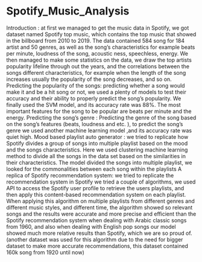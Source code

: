 # Spotify_Music_Analysis

Introduction : at first we managed to get the music data in Spotify, we got dataset named 
Spotify top music, which contains the top music that showed in the billboard from 2010 to 2019.
The data contained 584 song for 184 artist and 50 genres, as well as the song’s characteristics for 
example beats per minute, loudness of the song, acoustic ness, speechless, energy.
We then managed to make some statistics on the data, we draw the top artists popularity lifeline 
through out the years, and the correlations between the songs different characteristics, for example 
when the length of the song increases usually the popularity of the song decreases, and so on.
Predicting the popularity of the songs: predicting whether a song would make it and be a hit song or 
not, we used a plenty of models to test their accuracy and their ability to properly predict the song’s 
popularity. We finally used the SVM model, and its accuracy rate was 88%.
The most important features for the song to be popular are beats per minute and the energy.
Predicting the song’s genre : Predicting the genre of the song based on the song’s features 
(beats, loudness and etc. ), to predict the song’s genre we used another machine learning model 
,and its accuracy rate was quiet high.
Mood based playlist auto generator : we tried to replicate how Spotify divides a group of 
songs into multiple playlist based on the mood and the songs characteristics. Here we used 
clustering machine learning method to divide all the songs in the data set based on the similarities in 
their characteristics. The model divided the songs into multiple playlist, we looked for the 
commonalities between each song within the playlists 
A replica of Spotify recommendation system: we tried to replicate the 
recommendation system in Spotify we tried a couple of algorithms, we used API to access 
the Spotify user profile to retrieve the users playlists, and then apply this content-based 
recommendation system on each playlist. When applying this algorithm on multiple playlists 
from different genres and different music styles, and different time, the algorithm showed 
so relevant songs and the results were accurate and more precise and efficient than the 
Spotify recommendation system when dealing with Arabic classic songs from 1960, and also 
when dealing with English pop songs our model showed much more relative results than 
Spotify, which we are so proud of. (another dataset was used for this algorithm due to the 
need for bigger dataset to make more accurate recommendations, this dataset contained 
160k song from 1920 until now)
